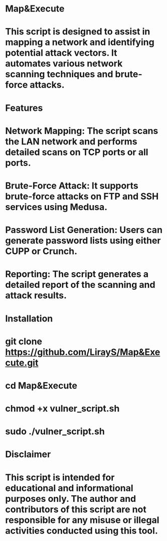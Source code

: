 # Map&Execute 
# 
# This script is designed to assist in mapping a network and identifying potential attack vectors. It automates various network scanning techniques and brute-force attacks.
#
# Features
# Network Mapping: The script scans the LAN network and performs detailed scans on TCP ports or all ports.
# Brute-Force Attack: It supports brute-force attacks on FTP and SSH services using Medusa.
# Password List Generation: Users can generate password lists using either CUPP or Crunch.
# Reporting: The script generates a detailed report of the scanning and attack results.
# 
# Installation
# git clone https://github.com/LirayS/Map&Execute.git
# cd Map&Execute
# chmod +x vulner_script.sh
# sudo ./vulner_script.sh
#
# Disclaimer
# This script is intended for educational and informational purposes only. The author and contributors of this script are not responsible for any misuse or illegal activities conducted using this tool.

